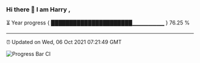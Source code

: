### Hi there 👋 I am Harry , 

⏳ Year progress { ██████████████████████▁▁▁▁▁▁▁▁ } 76.25 %

---

⏰ Updated on Wed, 06 Oct 2021 07:21:49 GMT

![Progress Bar CI](https://github.com/duykhang68/duykhang68/workflows/Progress%20Bar%20CI/badge.svg)
